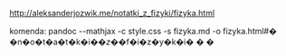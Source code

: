 http://aleksanderjozwik.me/notatki_z_fizyki/fizyka.html

komenda:  pandoc --mathjax -c style.css -s fizyka.md -o fizyka.html#� �n�o�t�a�t�k�i�_�z�_�f�i�z�y�k�i�
�
�
